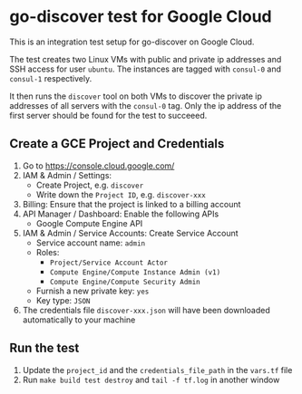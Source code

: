 # go-discover test for Google Cloud

This is an integration test setup for go-discover on Google Cloud.

The test creates two Linux VMs with public and private ip addresses and SSH
access for user `ubuntu`. The instances are tagged with `consul-0` and
`consul-1` respectively.

It then runs the `discover` tool on both VMs to discover the private ip
addresses of all servers with the `consul-0` tag. Only the ip address of the
first server should be found for the test to succeeed.

## Create a GCE Project and Credentials

1. Go to https://console.cloud.google.com/
1. IAM &amp; Admin / Settings: 
	* Create Project, e.g. `discover`
	* Write down the `Project ID`, e.g. `discover-xxx`
1. Billing: Ensure that the project is linked to a billing account
1. API Manager / Dashboard: Enable the following APIs
	* Google Compute Engine API
1. IAM &amp; Admin / Service Accounts: Create Service Account
	* Service account name: `admin`
	* Roles:
		* `Project/Service Account Actor`
		* `Compute Engine/Compute Instance Admin (v1)`
		* `Compute Engine/Compute Security Admin`
	* Furnish a new private key: `yes`
	* Key type: `JSON`
1. The credentials file `discover-xxx.json` will have been downloaded
   automatically to your machine

## Run the test

1. Update the `project_id` and the `credentials_file_path` in the `vars.tf` file
1. Run `make build test destroy` and `tail -f tf.log` in another window

